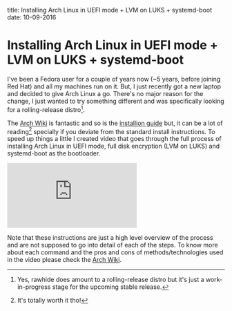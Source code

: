 title: Installing Arch Linux in UEFI mode + LVM on LUKS + systemd-boot
date: 10-09-2016

# Installing Arch Linux in UEFI mode + LVM on LUKS + systemd-boot

I've been a Fedora user for a couple of years now (~5 years, before
joining Red Hat) and all my machines run on it. But, I just recently
got a new laptop and decided to give Arch Linux a go. There's no major
reason for the change, I just wanted to try something different and was
specifically looking for a rolling-release distro[^1].

The [Arch Wiki][0] is fantastic and so is the [installion guide][1] but,
it can be a lot of reading[^2] specially if you deviate from the standard
install instructions. To speed up things a little I created video that
goes through the full process of installing Arch Linux in UEFI mode,
full disk encryption (LVM on LUKS) and systemd-boot as the bootloader.

<div class="video">
    <iframe src="http://www.youtube.com/embed/a1AXHpog9iI" frameborder="0" allowfullscreen></iframe>
</div>

Note that these instructions are just a high level overview of the process
and are not supposed to go into detail of each of the steps. To know
more about each command and the pros and cons of methods/technologies
used in the video please check the [Arch Wiki][0].

[0]: https://wiki.archlinux.org
[1]: https://wiki.archlinux.org/index.php/Installation_guide

[^1]:
    Yes, rawhide does amount to a rolling-release distro but it's just
    a work-in-progress stage for the upcoming stable release.
[^2]:
    It's totally worth it tho!

